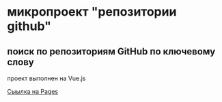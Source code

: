 # микропроект "репозитории github"

## поиск по репозиториям GitHub по ключевому слову

проект выполнен на Vue.js

[Сыылка на Pages](https://dmitry-filippov.github.io/github-reps/)

